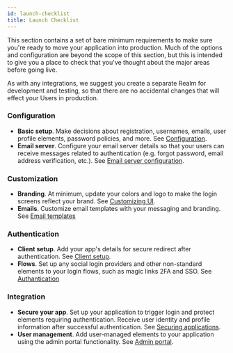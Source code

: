 ```yaml
---
id: launch-checklist
title: Launch Checklist
---
```


This section contains a set of bare minimum requirements to make sure you're ready to move your application into production. Much of the options and configuration are beyond the scope of this section, but this is intended to give you a place to check that you've thought about the major areas before going live.

As with any integrations, we suggest you create a separate Realm for development and testing, so that there are no accidental changes that will effect your Users in production.

### Configuration

- **Basic setup**. Make decisions about registration, usernames, emails, user profile elements, password policies, and more. See [Configuration](configuration).
- **Email server**. Configure your email server details so that your users can receive messages related to authentication (e.g. forgot password, email address verification, etc.). See [Email server configuration](email#server-configuration).

### Customization

- **Branding**. At minimum, update your colors and logo to make the login screens reflect your brand. See [Customizing UI](customizing-ui).
- **Emails**. Customize email templates with your messaging and branding. See [Email templates](email#content-templates)

### Authentication

- **Client setup**. Add your app's details for secure redirect after authentication. See [Client setup](/docs/securing-applications).
- **Flows**. Set up any social login providers and other non-standard elements to your login flows, such as magic links 2FA and SSO. See [Authantication](/docs/authentication)

### Integration

- **Secure your app**. Set up your application to trigger login and protect elements requiring authentication. Receive user identity and profile information after successful authentication. See [Securing applications](/docs/securing-applications).
- **User management**. Add user-managed elements to your application using the admin portal functionality. See [Admin portal](/docs/admin-portal).

